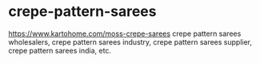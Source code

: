 # crepe-pattern-sarees
https://www.kartohome.com/moss-crepe-sarees crepe pattern sarees wholesalers, crepe pattern sarees industry, crepe pattern sarees supplier, crepe pattern sarees india, etc.
